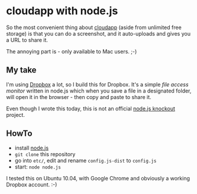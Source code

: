# cloudapp with node.js

So the most convenient thing about [cloudapp][] (aside from unlimited free storage) is that you can do a screenshot, and it auto-uploads and gives you a URL to share it.

The annoying part is - only available to Mac users. ;-)

## My take

I'm using [Dropbox][] a lot, so I build this for Dropbox. It's a simple _file access monitor_ written in node.js which when you save a file in a designated folder, will open it in the browser - then copy and paste to share it.

Even though I wrote this today, this is not an official [node.js knockout][ko] project.

## HowTo

 * install [node.js][nodejs]
 * `git clone` this repository
 * go into `etc/`, edit and rename `config.js-dist` to `config.js`
 * start: `node node.js`

I tested this on Ubuntu 10.04, with Google Chrome and obviously a working Dropbox account. :-)

[cloudapp]: http://www.getcloudapp.com/
[nodejs]: http://nodejs.org/#build
[Dropbox]: http://www.dropbox.com/referrals/NTI2MTQzOTg5
[ko]: http://nodeknockout.com/